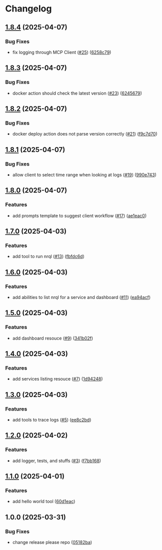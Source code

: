 # Changelog

## [1.8.4](https://github.com/ducduyn31/nr-mcp/compare/v1.8.3...v1.8.4) (2025-04-07)


### Bug Fixes

* fix logging through MCP Client ([#25](https://github.com/ducduyn31/nr-mcp/issues/25)) ([6258c79](https://github.com/ducduyn31/nr-mcp/commit/6258c79c66ea36aa6ac8976b5a61b7e82cca37ab))

## [1.8.3](https://github.com/ducduyn31/nr-mcp/compare/v1.8.2...v1.8.3) (2025-04-07)


### Bug Fixes

* docker action should check the latest version ([#23](https://github.com/ducduyn31/nr-mcp/issues/23)) ([6245679](https://github.com/ducduyn31/nr-mcp/commit/6245679e1b21a88e3267da976758d1340a2be9f0))

## [1.8.2](https://github.com/ducduyn31/nr-mcp/compare/v1.8.1...v1.8.2) (2025-04-07)


### Bug Fixes

* docker deploy action does not parse version correctly ([#21](https://github.com/ducduyn31/nr-mcp/issues/21)) ([f9c7d70](https://github.com/ducduyn31/nr-mcp/commit/f9c7d70a4bf54482cbf2459b4deb59e454a3cea6))

## [1.8.1](https://github.com/ducduyn31/nr-mcp/compare/v1.8.0...v1.8.1) (2025-04-07)


### Bug Fixes

* allow client to select time range when looking at logs ([#19](https://github.com/ducduyn31/nr-mcp/issues/19)) ([990e743](https://github.com/ducduyn31/nr-mcp/commit/990e74312595c660039fd876e578af0e28b14160))

## [1.8.0](https://github.com/ducduyn31/nr-mcp/compare/v1.7.0...v1.8.0) (2025-04-07)


### Features

* add prompts template to suggest client workflow ([#17](https://github.com/ducduyn31/nr-mcp/issues/17)) ([ae1eac0](https://github.com/ducduyn31/nr-mcp/commit/ae1eac0928c6aadeccbbe5df00394e132b8d665c))

## [1.7.0](https://github.com/ducduyn31/nr-mcp/compare/v1.6.0...v1.7.0) (2025-04-03)


### Features

* add tool to run nrql ([#13](https://github.com/ducduyn31/nr-mcp/issues/13)) ([fbfdc6d](https://github.com/ducduyn31/nr-mcp/commit/fbfdc6d43dfea07ede2b50e5b646f49894449d1f))

## [1.6.0](https://github.com/ducduyn31/nr-mcp/compare/v1.5.0...v1.6.0) (2025-04-03)


### Features

* add abilities to list nrql for a service and dashboard ([#11](https://github.com/ducduyn31/nr-mcp/issues/11)) ([ea94acf](https://github.com/ducduyn31/nr-mcp/commit/ea94acf0175421630ebc04e2d058b638469e2e14))

## [1.5.0](https://github.com/ducduyn31/nr-mcp/compare/v1.4.0...v1.5.0) (2025-04-03)


### Features

* add dashboard resouce ([#9](https://github.com/ducduyn31/nr-mcp/issues/9)) ([341b02f](https://github.com/ducduyn31/nr-mcp/commit/341b02fb711d22055650b189f00dff5185a960e7))

## [1.4.0](https://github.com/ducduyn31/nr-mcp/compare/v1.3.0...v1.4.0) (2025-04-03)


### Features

* add services listing resouce ([#7](https://github.com/ducduyn31/nr-mcp/issues/7)) ([1d94248](https://github.com/ducduyn31/nr-mcp/commit/1d94248abf361cf96aaffd0522ef950e135bf50c))

## [1.3.0](https://github.com/ducduyn31/nr-mcp/compare/v1.2.0...v1.3.0) (2025-04-03)


### Features

* add tools to trace logs ([#5](https://github.com/ducduyn31/nr-mcp/issues/5)) ([ee8c2bd](https://github.com/ducduyn31/nr-mcp/commit/ee8c2bdab477f747016e4668421fa7fa3abb4c27))

## [1.2.0](https://github.com/ducduyn31/nr-mcp/compare/v1.1.0...v1.2.0) (2025-04-02)


### Features

* add logger, tests, and stuffs ([#3](https://github.com/ducduyn31/nr-mcp/issues/3)) ([f7bb168](https://github.com/ducduyn31/nr-mcp/commit/f7bb168dc17941e41b75709b26727ae23a18c0f4))

## [1.1.0](https://github.com/ducduyn31/nr-mcp/compare/v1.0.0...v1.1.0) (2025-04-01)


### Features

* add hello world tool ([60d1eac](https://github.com/ducduyn31/nr-mcp/commit/60d1eac3bcc846780d8200584dbfd9b05eebb8e2))

## 1.0.0 (2025-03-31)


### Bug Fixes

* change release please repo ([05182ba](https://github.com/ducduyn31/nr-mcp/commit/05182bab6cd5af8b0b86684841e59998dd91aef3))
